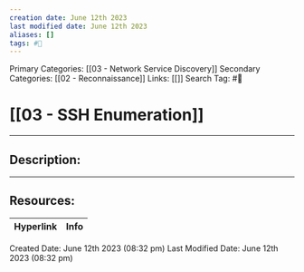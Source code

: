 ```yaml
---
creation date: June 12th 2023
last modified date: June 12th 2023
aliases: []
tags: #📕
---
```


Primary Categories: [[03 - Network Service Discovery]] 
Secondary Categories: [[02 - Reconnaissance]] 
Links: [[]] 
Search Tag: #📕  

# [[03 - SSH Enumeration]]  
___

## Description:  




___

## Resources:

| Hyperlink | Info |
| --------- | ---- |


Created Date: June 12th 2023 (08:32 pm) 
Last Modified Date: June 12th 2023 (08:32 pm)
